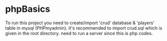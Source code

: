 # phpBasics
To run this project you need to create/import 'crud' database & 'players' table in mysql (PHPmyadmin).
it's recommended to import crud.sql which is given in the root directory. 
need to run a server since this is php codes.
